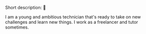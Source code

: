 Short description:
👋 

I am a young and ambitious technician that's ready to take on new challenges and
learn new things. I work as a freelancer and tutor sometimes.

<!---
Laradius/Laradius is a ✨ special ✨ repository because its `README.md` (this file) appears on your GitHub profile.
You can click the Preview link to take a look at your changes.
--->
